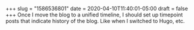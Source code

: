 +++
slug = "1586536801"
date = 2020-04-10T11:40:01-05:00
draft = false
+++
Once I move the blog to a unified timeline, I should set up timepoint posts that indicate history of the blog. Like when I switched to Hugo, etc.